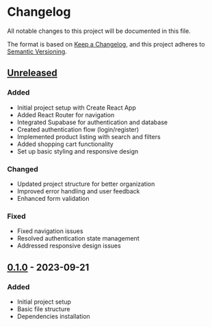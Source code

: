 # Changelog

All notable changes to this project will be documented in this file.

The format is based on [Keep a Changelog](https://keepachangelog.com/en/1.0.0/),
and this project adheres to [Semantic Versioning](https://semver.org/spec/v2.0.0.html).

## [Unreleased]

### Added
- Initial project setup with Create React App
- Added React Router for navigation
- Integrated Supabase for authentication and database
- Created authentication flow (login/register)
- Implemented product listing with search and filters
- Added shopping cart functionality
- Set up basic styling and responsive design

### Changed
- Updated project structure for better organization
- Improved error handling and user feedback
- Enhanced form validation

### Fixed
- Fixed navigation issues
- Resolved authentication state management
- Addressed responsive design issues

## [0.1.0] - 2023-09-21

### Added
- Initial project setup
- Basic file structure
- Dependencies installation

[Unreleased]: https://github.com/yourusername/artwork-store/compare/v0.1.0...HEAD
[0.1.0]: https://github.com/yourusername/artwork-store/releases/tag/v0.1.0
